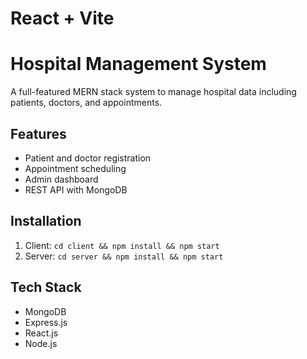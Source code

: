 # React + Vite

# Hospital Management System

A full-featured MERN stack system to manage hospital data including patients, doctors, and appointments.

## Features

- Patient and doctor registration
- Appointment scheduling
- Admin dashboard
- REST API with MongoDB

## Installation

1. Client: `cd client && npm install && npm start`
2. Server: `cd server && npm install && npm start`

## Tech Stack

- MongoDB
- Express.js
- React.js
- Node.js
